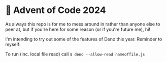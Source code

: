 # 🎄 Advent of Code 2024
As always this repo is for me to mess around in rather than anyone else to peer at, but if you're here for some reason (or if you're future me), hi!

I'm intending to try out some of the features of Deno this year.
Reminder to myself:

To run (inc. local file read) call `$ deno --allow-read nameoffile.js` 